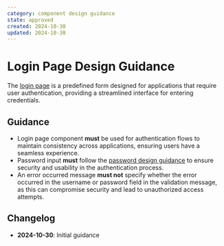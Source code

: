 ```yaml
---
category: component design guidance
state: approved
created: 2024-10-30
updated: 2024-10-30
---
```


# Login Page Design Guidance

The [login page](https://clarity.design/documentation/login) is a predefined form designed for applications that require user authentication, providing a streamlined interface for entering credentials.

## Guidance

- Login page component **must** be used for authentication flows to maintain consistency across applications, ensuring users have a seamless experience.
- Password input **must** follow the [password design guidance](/1019) to ensure security and usability in the authentication process.
- An error occurred message **must not** specify whether the error occurred in the username or password field in the validation message, as this can compromise security and lead to unauthorized access attempts.

## Changelog

- **2024-10-30**: Initial guidance
